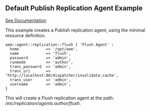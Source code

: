 ## Default Publish Replication Agent Example

[See Documentation](https://docs.adobe.com/docs/en/aem/6-2/deploy/configuring/replication.html#Configuring%20your%20Replication%20Agents)

This example creates a Publish replication agent, using the minimal resource definition.

~~~ puppet
aem::agent::replication::flush { 'Flush Agent' :
  home            => '/opt/aem',
  name            => 'flush',
  password        => 'admin',
  runmode         => 'author',
  trans_password  => 'admin',
  trans_uri       => 'http://localhost:80/dispatcher/invalidate.cache',
  trans_user      => 'admin',
  username        => 'admin',
}
~~~

This will create a Flush replication agent at the path: _/etc/replication/agents.author/flush_.
